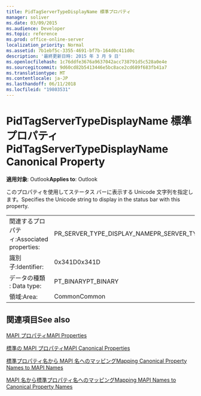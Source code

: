 ```yaml
---
title: PidTagServerTypeDisplayName 標準プロパティ
manager: soliver
ms.date: 03/09/2015
ms.audience: Developer
ms.topic: reference
ms.prod: office-online-server
localization_priority: Normal
ms.assetid: 7b1ebf5c-3355-4691-bf7b-164d0c411d0c
description: '最終更新日時: 2015 年 3 月 9 日'
ms.openlocfilehash: 1c76ddfe3676a9637042acc738791d5c528a0e4e
ms.sourcegitcommit: 9d60cd82b5413446e5bc8ace2cd689f683fb41a7
ms.translationtype: MT
ms.contentlocale: ja-JP
ms.lasthandoff: 06/11/2018
ms.locfileid: "19803531"
---
```

# <a name="pidtagservertypedisplayname-canonical-property"></a><span data-ttu-id="8a1e0-103">PidTagServerTypeDisplayName 標準プロパティ</span><span class="sxs-lookup"><span data-stu-id="8a1e0-103">PidTagServerTypeDisplayName Canonical Property</span></span>

  
  
<span data-ttu-id="8a1e0-104">**適用対象**: Outlook</span><span class="sxs-lookup"><span data-stu-id="8a1e0-104">**Applies to**: Outlook</span></span> 
  
<span data-ttu-id="8a1e0-105">このプロパティを使用してステータス バーに表示する Unicode 文字列を指定します。</span><span class="sxs-lookup"><span data-stu-id="8a1e0-105">Specifies the Unicode string to display in the status bar with this property.</span></span>
  
|||
|:-----|:-----|
|<span data-ttu-id="8a1e0-106">関連するプロパティ:</span><span class="sxs-lookup"><span data-stu-id="8a1e0-106">Associated properties:</span></span>  <br/> |<span data-ttu-id="8a1e0-107">PR_SERVER_TYPE_DISPLAY_NAME</span><span class="sxs-lookup"><span data-stu-id="8a1e0-107">PR_SERVER_TYPE_DISPLAY_NAME</span></span>  <br/> |
|<span data-ttu-id="8a1e0-108">識別子:</span><span class="sxs-lookup"><span data-stu-id="8a1e0-108">Identifier:</span></span>  <br/> |<span data-ttu-id="8a1e0-109">0x341D</span><span class="sxs-lookup"><span data-stu-id="8a1e0-109">0x341D</span></span>  <br/> |
|<span data-ttu-id="8a1e0-110">データの種類 : </span><span class="sxs-lookup"><span data-stu-id="8a1e0-110">Data type:</span></span>  <br/> |<span data-ttu-id="8a1e0-111">PT_BINARY</span><span class="sxs-lookup"><span data-stu-id="8a1e0-111">PT_BINARY</span></span>  <br/> |
|<span data-ttu-id="8a1e0-112">領域:</span><span class="sxs-lookup"><span data-stu-id="8a1e0-112">Area:</span></span>  <br/> |<span data-ttu-id="8a1e0-113">Common</span><span class="sxs-lookup"><span data-stu-id="8a1e0-113">Common</span></span>  <br/> |
   
## <a name="see-also"></a><span data-ttu-id="8a1e0-114">関連項目</span><span class="sxs-lookup"><span data-stu-id="8a1e0-114">See also</span></span>



[<span data-ttu-id="8a1e0-115">MAPI プロパティ</span><span class="sxs-lookup"><span data-stu-id="8a1e0-115">MAPI Properties</span></span>](mapi-properties.md)
  
[<span data-ttu-id="8a1e0-116">標準の MAPI プロパティ</span><span class="sxs-lookup"><span data-stu-id="8a1e0-116">MAPI Canonical Properties</span></span>](mapi-canonical-properties.md)
  
[<span data-ttu-id="8a1e0-117">標準プロパティ名から MAPI 名へのマッピング</span><span class="sxs-lookup"><span data-stu-id="8a1e0-117">Mapping Canonical Property Names to MAPI Names</span></span>](mapping-canonical-property-names-to-mapi-names.md)
  
[<span data-ttu-id="8a1e0-118">MAPI 名から標準プロパティ名へのマッピング</span><span class="sxs-lookup"><span data-stu-id="8a1e0-118">Mapping MAPI Names to Canonical Property Names</span></span>](mapping-mapi-names-to-canonical-property-names.md)

